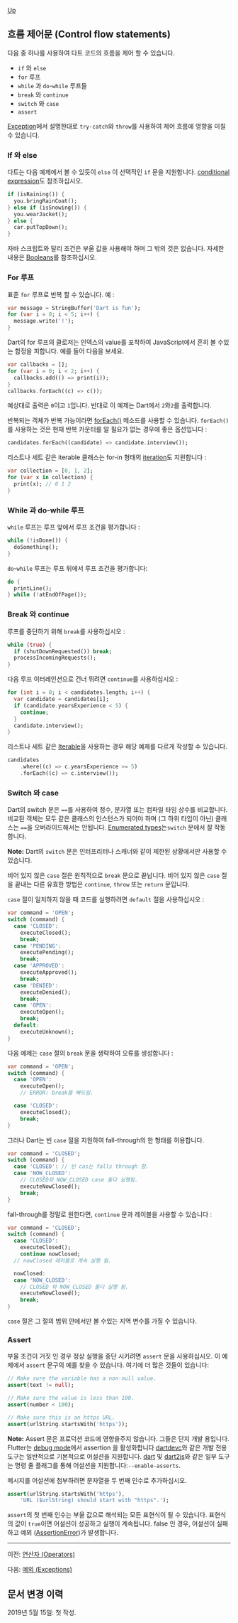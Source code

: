 [Up](./index.md)

##  흐름 제어문 (Control flow statements)

다음 중 하나를 사용하여 다트 코드의 흐름을 제어 할 수 있습니다.

-  `if` 와 `else` 
-  `for` 루프
-  `while` 과 `do`-`while` 루프들
-  `break` 와 `continue` 
-  `switch` 와 `case` 
- `assert`

[Exception](exceptions.md)에서 설명한대로 `try-catch`와 `throw`를 사용하여 제어 흐름에 영향을 미칠 수 있습니다.

<p id="if-and-else"/>

###  If 와 else

다트는 다음 예제에서 볼 수 있듯이 `else` 이 선택적인 `if` 문을 지원합니다. [conditional expression](control-flow-statements.md#conditional-expressions)도 참조하십시오.

```dart
if (isRaining()) {
  you.bringRainCoat();
} else if (isSnowing()) {
  you.wearJacket();
} else {
  car.putTopDown();
}
```

자바 스크립트와 달리 조건은 부울 값을 사용해야 하며 그 밖의 것은 없습니다. 자세한 내용은 [Booleans](variables.md#booleans)를 참조하십시오.

<p id="for-loop"/>

###  For 루프

표준 `for` 루프로 반복 할 수 있습니다. 예 :

```dart
var message = StringBuffer('Dart is fun');
for (var i = 0; i < 5; i++) {
  message.write('!');
}
```

Dart의 for 루프의 클로저는 인덱스의 value를 포착하여 JavaScript에서 흔히 볼 수있는 함정을 피합니다. 예를 들어 다음을 보세요.

```dart
var callbacks = [];
for (var i = 0; i < 2; i++) {
  callbacks.add(() => print(i));
}
callbacks.forEach((c) => c());
```

예상대로 출력은 `0`이고 `1`입니다. 반대로 이 예제는 Dart에서 `2`와`2`를 출력합니다.

반복되는 객체가 반복 가능이라면 [forEach()](https://api.dartlang.org/stable/dart-core/Iterable/forEach.html) 메소드를 사용할 수 있습니다. `forEach()`를 사용하는 것은 현재 반복 카운터를 알 필요가 없는 경우에 좋은 옵션입니다 :

```dart
candidates.forEach((candidate) => candidate.interview());
```

리스트나 세트 같은 iterable 클래스는 for-in 형태의 [iteration](https://dart.dev/guides/libraries/library-tour#iteration)도 지원합니다 :

```dart
var collection = [0, 1, 2];
for (var x in collection) {
  print(x); // 0 1 2
}
```

<p id="while-and-do-while-loop"/>

###  While 과 do-while 루프

`while` 루프는 루프 앞에서 루프 조건을 평가합니다 :

```dart
while (!isDone()) {
  doSomething();
}
```

`do`-`while` 루프는 루프 뒤에서 루프 조건을 평가합니다:

```dart
do {
  printLine();
} while (!atEndOfPage());
```

<p id="break-and-continue"/>

###  Break 와 continue

루프를 중단하기 위해 `break`를 사용하십시오 :

```dart
while (true) {
  if (shutDownRequested()) break;
  processIncomingRequests();
}
```

다음 루프 이터레인션으로 건너 뛰려면 `continue`를 사용하십시오 :

```dart
for (int i = 0; i < candidates.length; i++) {
  var candidate = candidates[i];
  if (candidate.yearsExperience < 5) {
    continue;
  }
  candidate.interview();
}
```

리스트나 세트 같은 [Iterable](https://api.dartlang.org/stable/dart-core/Iterable-class.html)을 사용하는 경우 해당 예제를 다르게 작성할 수 있습니다.

```dart
candidates
    .where((c) => c.yearsExperience >= 5)
    .forEach((c) => c.interview());
```

<p id="switch-and-case"/>

###  Switch 와 case

Dart의 switch 문은 `==`를 사용하여 정수, 문자열 또는 컴파일 타임 상수를 비교합니다. 비교된 객체는 모두 같은 클래스의 인스턴스가 되어야 하며 (그 하위 타입이 아닌) 클래스는 `==`을 오버라이드해서는 안됩니다. [Enumerated types](classes.md#enumerated-types)는`switch` 문에서 잘 작동합니다.

**Note:** Dart의 `switch` 문은 인터프리터나 스캐너와 같이 제한된 상황에서만 사용할 수 있습니다.

비어 있지 않은 `case` 절은 원칙적으로 `break` 문으로 끝납니다. 비어 있지 않은 `case` 절을 끝내는 다른 유효한 방법은 `continue`, `throw` 또는 `return` 문입니다.

`case` 절이 일치하지 않을 때 코드를 실행하려면 `default` 절을 사용하십시오 :

```dart
var command = 'OPEN';
switch (command) {
  case 'CLOSED':
    executeClosed();
    break;
  case 'PENDING':
    executePending();
    break;
  case 'APPROVED':
    executeApproved();
    break;
  case 'DENIED':
    executeDenied();
    break;
  case 'OPEN':
    executeOpen();
    break;
  default:
    executeUnknown();
}
```

다음 예제는 `case` 절의 `break` 문을 생략하여 오류를 생성합니다 :

```dart
var command = 'OPEN';
switch (command) {
  case 'OPEN':
    executeOpen();
    // ERROR: break를 빠뜨림.

  case 'CLOSED':
    executeClosed();
    break;
}
```

그러나 Dart는 빈 `case` 절을 지원하여 fall-through의 한 형태를 허용합니다.

```dart
var command = 'CLOSED';
switch (command) {
  case 'CLOSED': // 빈 cas는 falls through 함.
  case 'NOW_CLOSED':
    // CLOSED와 NOW_CLOSED case 둘다 실행됨.
    executeNowClosed();
    break;
}
```

fall-through를 정말로 원한다면, `continue` 문과 레이블을 사용할 수 있습니다 :

```dart
var command = 'CLOSED';
switch (command) {
  case 'CLOSED':
    executeClosed();
    continue nowClosed;
  // nowClosed 레이블로 계속 실행 됨.

  nowClosed:
  case 'NOW_CLOSED':
    // CLOSED 와 NOW_CLOSED 둘다 실행 됨.
    executeNowClosed();
    break;
}
```

`case` 절은 그 절의 범위 안에서만 볼 수있는 지역 변수를 가질 수 있습니다.

<p id="assert"/>

###  Assert

부울 조건이 거짓 인 경우 정상 실행을 중단 시키려면 `assert` 문을 사용하십시오. 이 예제에서 `assert` 문구의 예를 찾을 수 있습니다. 여기에 더 많은 것들이 있습니다:

```dart
// Make sure the variable has a non-null value.
assert(text != null);

// Make sure the value is less than 100.
assert(number < 100);

// Make sure this is an https URL.
assert(urlString.startsWith('https'));
```

**Note:** Assert 문은 프로덕션 코드에 영향을주지 않습니다. 그들은 단지 개발 용입니다. Flutter는 [debug mode](https://flutter.dev/docs/testing/debugging#debug-mode-assertions)에서 assertion 을 활성화합니다 [dartdevc](https://dart.dev/tools/dartdevc)와 같은 개발 전용 도구는 일반적으로 기본적으로 어설션을 지원합니다. [dart](https://dart.dev/server/tools/dart-vm) 및 [dart2js](https://dart.dev/tools/dart2js)와 같은 일부 도구는 명령 줄 플래그를 통해 어설션을 지원합니다:`--enable-asserts`.

메시지를 어설션에 첨부하려면 문자열을 두 번째 인수로 추가하십시오.

```dart
assert(urlString.startsWith('https'),
    'URL ($urlString) should start with "https".');
```

`assert`의 첫 번째 인수는 부울 값으로 해석되는 모든 표현식이 될 수 있습니다. 표현식의 값이 `true`이면 어설션이 성공하고 실행이 계속됩니다. false 인 경우, 어설션이 실패하고 예외 ([AssertionError](https://api.dartlang.org/stable/dart-core/AssertionError-class.html))가 발생합니다.

---

이전: [연산자 (Operators)](./operators.md)

다음: [예외 (Exceptions)](./exceptions.md)

## 문서 변경 이력

2019년 5월 15일: 첫 작성.
